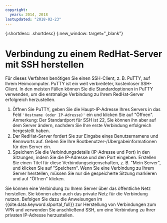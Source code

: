 ```yaml
---
copyright:
  years: 2014, 2018
lastupdated: "2018-02-23"
---
```


{:shortdesc: .shortdesc}
{:new_window: target="_blank"}

# Verbindung zu einem RedHat-Server mit SSH herstellen

Für dieses Verfahren benötigen Sie einen SSH-Client, z. B. PuTTY, auf Ihrem Heimcomputer. PuTTY ist ein weit verbreiteter, kostenloser SSH-Client.
In den meisten Fällen können Sie die Standardoptionen in PuTTY verwenden, um die erstmalige Verbindung zu Ihrem RedHat-Server erfolgreich herzustellen.

1. Öffnen Sie PuTTY, geben Sie die Haupt-IP-Adresse Ihres Servers in das Feld `'Hostname (oder IP-Adresse)'` ein und klicken Sie auf "Öffnen".
  Anmerkung: Der Standardport für SSH ist 22, Sie können ihn aber auf dem Server ändern, nachdem Sie Ihre erste Verbindung erfolgreich hergestellt haben.
2. Der RedHat-Server fordert Sie zur Eingabe eines Benutzernamens und Kennworts auf. Geben Sie Ihre Rootbenutzer-/Übergabeinformationen für den Server ein.
3. Speichern Sie die Verbindungsdetails (IP-Adresse und Port) in den Sitzungen, indem Sie die IP-Adresse und den Port eingeben. Erstellen Sie einen Titel für diese Verbindungseigenschaften, z. B. "Mein Server", und klicken Sie auf "Speichern".
  Wenn Sie eine Verbindung zu Ihrem Server herstellen, müssen Sie nur die gespeicherte Sitzung markieren und auf "Öffnen" klicken.

Sie können eine Verbindung zu Ihrem Server über das öffentliche Netz herstellen.
Sie können aber auch das private Netz für die Verbindung nutzen. Befolgen Sie dazu die Anweisungen im {{site.data.keyword.slportal_full}} zur Herstellung von Verbindungen zum VPN und verwenden Sie anschließend SSH, um eine Verbindung zu Ihrer privaten IP-Adresse herzustellen.

